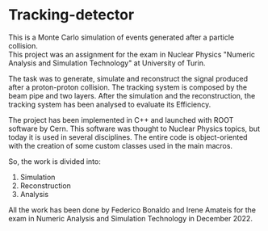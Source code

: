 # Tracking-detector
This is a Monte Carlo simulation of events generated after a particle collision.   
This project was an assignment for the exam in Nuclear Physics "Numeric Analysis and Simulation Technology" at University of Turin. 

The task was to generate, simulate and reconstruct the signal produced after a proton-proton collision.
The tracking system is composed by the beam pipe and two layers. 
After the simulation and the reconstruction, the tracking system has been analysed to evaluate its Efficiency.

The project has been implemented in C++ and launched with ROOT software by Cern. This software was thought to Nuclear Physics topics, but today it is used in several disciplines. 
The entire code is object-oriented with the creation of some custom classes used in the main macros. 

So, the work is divided into:
1) Simulation
2) Reconstruction
3) Analysis

All the work has been done by Federico Bonaldo and Irene Amateis for the exam in Numeric Analysis and Simulation Technology in December 2022. 
